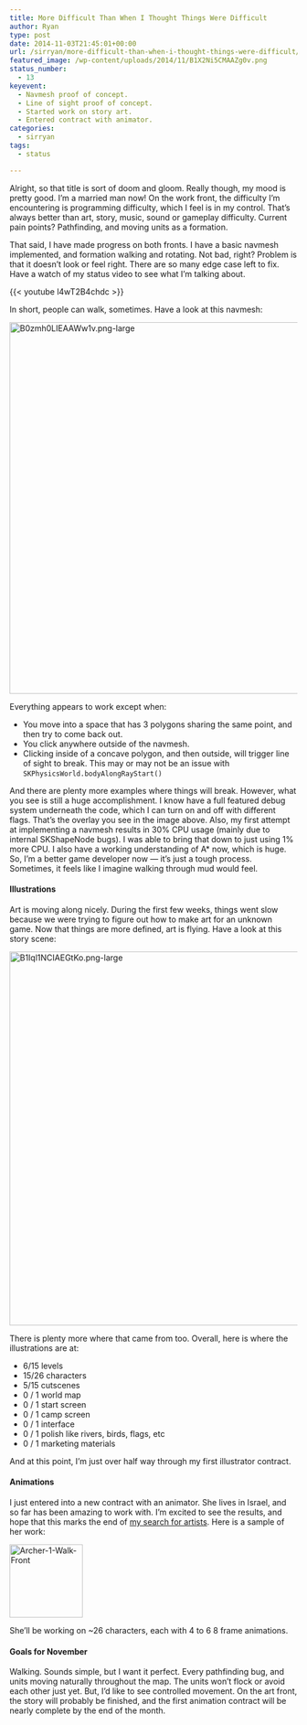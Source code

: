 ```yaml
---
title: More Difficult Than When I Thought Things Were Difficult
author: Ryan
type: post
date: 2014-11-03T21:45:01+00:00
url: /sirryan/more-difficult-than-when-i-thought-things-were-difficult/
featured_image: /wp-content/uploads/2014/11/B1X2Ni5CMAAZg0v.png
status_number:
  - 13
keyevent:
  - Navmesh proof of concept.
  - Line of sight proof of concept.
  - Started work on story art.
  - Entered contract with animator.
categories:
  - sirryan
tags:
  - status

---
```

Alright, so that title is sort of doom and gloom. Really though, my mood is pretty good. I&#8217;m a married man now! On the work front, the difficulty I&#8217;m encountering is programming difficulty, which I feel is in my control. That&#8217;s always better than art, story, music, sound or gameplay difficulty. Current pain points? Pathfinding, and moving units as a formation.
<!--more-->

That said, I have made progress on both fronts. I have a basic navmesh implemented, and formation walking and rotating. Not bad, right? Problem is that it doesn&#8217;t look or feel right. There are so many edge case left to fix. Have a watch of my status video to see what I&#8217;m talking about.

{{< youtube l4wT2B4chdc >}}

In short, people can walk, sometimes. Have a look at this navmesh:

<div class="inlineimg">
  <img class="alignnone size-full wp-image-1415" src="/wp-content/uploads/2014/11/B0zmh0LIEAAWw1v.png-large.png" alt="B0zmh0LIEAAWw1v.png-large" width="650" />
</div>

Everything appears to work except when:

  * You move into a space that has 3 polygons sharing the same point, and then try to come back out.
  * You click anywhere outside of the navmesh.
  * Clicking inside of a concave polygon, and then outside, will trigger line of sight to break. This may or may not be an issue with `SKPhysicsWorld.bodyAlongRayStart()`

And there are plenty more examples where things will break. However, what you see is still a huge accomplishment. I know have a full featured debug system underneath the code, which I can turn on and off with different flags. That&#8217;s the overlay you see in the image above. Also, my first attempt at implementing a navmesh results in 30% CPU usage (mainly due to internal SKShapeNode bugs). I was able to bring that down to just using 1% more CPU. I also have a working understanding of A* now, which is huge. So, I&#8217;m a better game developer now &#8212; it&#8217;s just a tough process. Sometimes, it feels like I imagine walking through mud would feel.

#### Illustrations

Art is moving along nicely. During the first few weeks, things went slow because we were trying to figure out how to make art for an unknown game. Now that things are more defined, art is flying. Have a look at this story scene:

<div class="inlineimg">
  <img class="alignnone size-full wp-image-1420" src="/wp-content/uploads/2014/11/B1Iql1NCIAEGtKo.png-large.png" alt="B1Iql1NCIAEGtKo.png-large" width="662" height="654"  />
</div>

There is plenty more where that came from too. Overall, here is where the illustrations are at:

  * 6/15 levels
  * 15/26 characters
  * 5/15 cutscenes
  * 0 / 1 world map
  * 0 / 1 start screen
  * 0 / 1 camp screen
  * 0 / 1 interface
  * 0 / 1 polish like rivers, birds, flags, etc
  * 0 / 1 marketing materials

<div>
  And at this point, I&#8217;m just over half way through my first illustrator contract.
</div>

#### Animations

I just entered into a new contract with an animator. She lives in Israel, and so far has been amazing to work with. I&#8217;m excited to see the results, and hope that this marks the end of <a href="http://battleofbrothers.com/sirryan/my-experiences-hiring-an-artist-part-2" target="_blank">my search for artists</a>. Here is a sample of her work:

<div class="inlineimg">
  <img class="alignnone size-full wp-image-1395" src="/wp-content/uploads/2014/11/Archer-1-Walk-Front.gif" alt="Archer-1-Walk-Front" width="128" height="128" s />
</div>

She&#8217;ll be working on ~26 characters, each with 4 to 6 8 frame animations.

#### Goals for November

Walking. Sounds simple, but I want it perfect. Every pathfinding bug, and units moving naturally throughout the map. The units won&#8217;t flock or avoid each other just yet. But, I&#8217;d like to see controlled movement. On the art front, the story will probably be finished, and the first animation contract will be nearly complete by the end of the month.